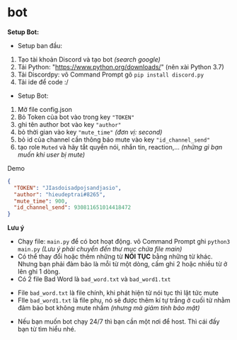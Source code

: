 # bot

**Setup Bot:**
- Setup ban đầu:
1. Tạo tài khoản Discord và tạo bot *(search google)*
2. Tải Python: "https://www.python.org/downloads/" (nên xài Python 3.7)
3. Tải Discordpy: vô Command Prompt gõ `pip install discord.py`
4. Tải ide để code :/

- Setup Bot:
1. Mở file config.json
2. Bỏ Token của bot vào trong key `"TOKEN"`
3. ghi tên author bot vào key `"author"`
4. bỏ thời gian vào key `"mute_time"` *(đơn vị: second)*
5. bỏ id của channel cần thông báo mute vào key `"id_channel_send"`
6. tạo role `Muted` và hãy tắt quyền nói, nhắn tin, reaction,... *(những gì bạn muốn khi user bị mute)*

Demo
```json
{
  "TOKEN": "JIasdoisadpojsandjasio",
  "author": "hieudeptrai#8265",
  "mute_time": 900,
  "id_channel_send": 930811651014418472
}
```

**Lưu ý**
- Chạy file: `main.py` để có bot hoạt động. vô Command Prompt ghi `python3 main.py` *(Lưu ý phải chuyển đến thư mục chứa file main)*
- Có thể thay đổi hoặc thêm những từ **NÓI TỤC** bằng những từ khác. Nhưng bạn phải đảm bảo là mỗi từ một dòng, cấm ghi 2 hoặc nhiều từ ở lên ghi 1 dòng.
- Có 2 file Bad Word là `bad_word.txt` và `bad_word1.txt`
+ File `bad_word.txt` là file chính, khi phát hiện từ nói tục thì lật tức mute
+ FIle `bad_word1.txt` là file phụ, nó sẽ được thêm kí tự trắng ở cuối từ nhằm đảm bảo bot không mute nhầm *(nhưng mà giảm tính bảo mật)*
- Nếu bạn muốn bot chạy 24/7 thì bạn cần một nơi để host. Thì cái đấy bạn từ tìm hiểu nhé.
